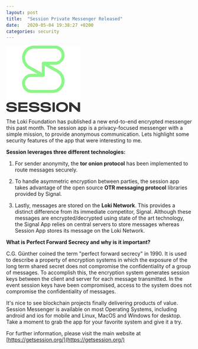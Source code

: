 ```yaml
---
layout: post
title:  "Session Private Messenger Released"
date:   2020-05-04 19:38:27 +0200
categories: security
---
```


![Session App](/assets/images/SESSION_Vert.png "Session App")

The Loki Foundation has published a new end-to-end encrypted messenger this past month. The session app is a privacy-focused messenger with a simple mission, to provide anonymous communication.  Lets highlight some security features of the app that were interesting to me.  

**Session leverages three different technologies:**

1. For sender anonymity, the **tor onion protocol** has been implemented to route messages securely.

2. To handle asymmetric encryption between parties, the session app takes advantage of the open source **OTR messaging protocol** libraries provided by Signal. 

3. Lastly, messages are stored on the **Loki Network**. This provides a distinct difference from its immediate competitor, Signal.  Although these messages are encrypted/decrypted using state of the art technology, the Signal App relies on central servers to store messages whereas Session App stores its message on the Loki Network.

**What is Perfect Forward Secrecy and why is it important?**

C.G. Günther coined the term "perfect forward secrecy" in 1990.  It is used to describe a property of encryption systems in which the exposure of the long term shared secret does not compromise the confidentiality of a group of messages.  To accomplish this, the encryption system generates session keys between the client and server for each message transmitted.  In the event session keys have been compromised, access to the system does not compromise the confidentiality of messages.

It's nice to see blockchain projects finally delivering products of value.  Session Messenger is available on most Operating Systems, including android and ios for mobile and Linux, MacOS and Windows for desktop.  Take a moment to grab the app for your favorite system and give it a try.  

For further information, please visit the main website at [https://getsession.org/](https://getsession.org/)

